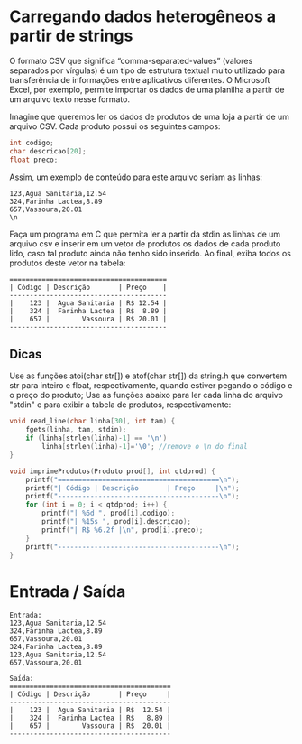 # Carregando dados heterogêneos a partir de strings

O formato CSV que significa “comma-separated-values” (valores separados por vírgulas) é um tipo de estrutura textual muito utilizado para transferência de informações entre aplicativos diferentes. O Microsoft Excel, por exemplo, permite importar os dados de uma planilha a partir de um arquivo texto nesse formato.

Imagine que queremos ler os dados de produtos de uma loja a partir de um arquivo CSV. Cada produto possui os seguintes campos:

```c
int codigo;
char descricao[20];
float preco;
```

Assim, um exemplo de conteúdo para este arquivo seriam as linhas:

```
123,Agua Sanitaria,12.54
324,Farinha Lactea,8.89
657,Vassoura,20.01
\n
```

Faça um programa em C que permita ler a partir da stdin as linhas de um arquivo csv e inserir em um vetor de produtos os dados de cada produto lido, caso tal produto ainda não tenho sido inserido. Ao final, exiba todos os produtos deste vetor na tabela:

```
=======================================
| Código | Descrição       | Preço    |
---------------------------------------
|    123 |  Agua Sanitaria | R$ 12.54 |
|    324 |  Farinha Lactea | R$  8.89 |
|    657 |        Vassoura | R$ 20.01 |
---------------------------------------
```

## Dicas

Use as funções atoi(char str[]) e atof(char str[]) da string.h que convertem str para inteiro e float, respectivamente, quando estiver pegando o código e o preço do produto;
Use as funções abaixo para ler cada linha do arquivo "stdin" e para exibir a tabela de produtos, respectivamente:

```c
void read_line(char linha[30], int tam) {
    fgets(linha, tam, stdin);
    if (linha[strlen(linha)-1] == '\n')
        linha[strlen(linha)-1]='\0'; //remove o \n do final
}

void imprimeProdutos(Produto prod[], int qtdprod) {
    printf("========================================\n");
    printf("| Código | Descrição       | Preço     |\n");
    printf("----------------------------------------\n");
    for (int i = 0; i < qtdprod; i++) {
        printf("| %6d ", prod[i].codigo);
        printf("| %15s ", prod[i].descricao);
        printf("| R$ %6.2f |\n", prod[i].preco);
    }
    printf("----------------------------------------\n");
}
```

# Entrada / Saída

```
Entrada:
123,Agua Sanitaria,12.54
324,Farinha Lactea,8.89
657,Vassoura,20.01
324,Farinha Lactea,8.89
123,Agua Sanitaria,12.54
657,Vassoura,20.01

Saída:
========================================
| Código | Descrição       | Preço     |
----------------------------------------
|    123 |  Agua Sanitaria | R$  12.54 |
|    324 |  Farinha Lactea | R$   8.89 |
|    657 |        Vassoura | R$  20.01 |
----------------------------------------
```